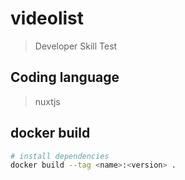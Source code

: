 # videolist

> Developer Skill Test

## Coding language

> nuxtjs

## docker build

```bash
# install dependencies
docker build --tag <name>:<version> .
```
